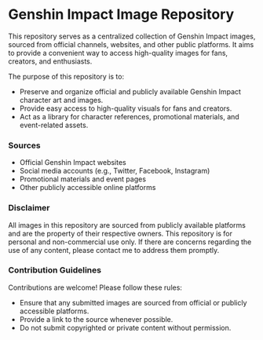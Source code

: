 # Genshin Impact Image Repository

This repository serves as a centralized collection of Genshin Impact images, sourced from official channels, websites, and other public platforms. It aims to provide a convenient way to access high-quality images for fans, creators, and enthusiasts.

The purpose of this repository is to:
- Preserve and organize official and publicly available Genshin Impact character art and images.
- Provide easy access to high-quality visuals for fans and creators.
- Act as a library for character references, promotional materials, and event-related assets.

### Sources
- Official Genshin Impact websites
- Social media accounts (e.g., Twitter, Facebook, Instagram)
- Promotional materials and event pages
- Other publicly accessible online platforms

### Disclaimer
All images in this repository are sourced from publicly available platforms and are the property of their respective owners. This repository is for personal and non-commercial use only. If there are concerns regarding the use of any content, please contact me to address them promptly.

### Contribution Guidelines
Contributions are welcome! Please follow these rules:
- Ensure that any submitted images are sourced from official or publicly accessible platforms.
- Provide a link to the source whenever possible.
- Do not submit copyrighted or private content without permission.
